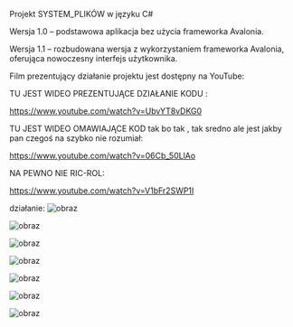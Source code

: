 Projekt SYSTEM_PLIKÓW w języku C#

Wersja 1.0 – podstawowa aplikacja bez użycia frameworka Avalonia.

Wersja 1.1 – rozbudowana wersja z wykorzystaniem frameworka Avalonia, oferująca nowoczesny interfejs użytkownika.

Film prezentujący działanie projektu jest dostępny na YouTube: 

TU JEST WIDEO PREZENTUJĄCE DZIAŁANIE KODU :

https://www.youtube.com/watch?v=UbvYT8vDKG0

TU JEST WIDEO OMAWIAJĄCE KOD tak bo tak , tak sredno ale jest jakby pan czegoś na szybko nie rozumiał:

https://www.youtube.com/watch?v=06Cb_50LlAo

NA PEWNO NIE RIC-ROL:

https://www.youtube.com/watch?v=V1bFr2SWP1I

działanie:
![obraz](https://github.com/user-attachments/assets/b6ca04c9-8c5b-405a-b4b1-e95050a88131)

![obraz](https://github.com/user-attachments/assets/0c9fa253-9dba-474c-869e-be6086c1a94e)

![obraz](https://github.com/user-attachments/assets/e3f482b0-f777-458c-9317-0488612605d3)

![obraz](https://github.com/user-attachments/assets/a6dda090-944d-4e85-bf5a-c267b5a8b0be)

![obraz](https://github.com/user-attachments/assets/5e9c14be-9168-4597-bf8c-05b3a6c66502)

![obraz](https://github.com/user-attachments/assets/00577986-862b-4692-b73e-b36810a3aa49)

![obraz](https://github.com/user-attachments/assets/a12d17c0-8d89-4de1-a517-cb8bed51e8c6)


